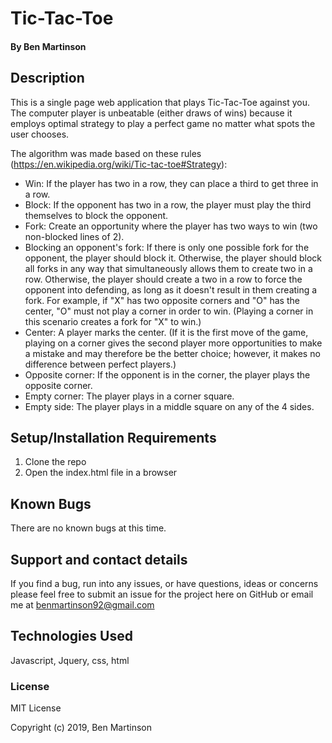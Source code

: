 # Tic-Tac-Toe

#### By Ben Martinson

## Description

This is a single page web application that plays Tic-Tac-Toe against you. The computer player is unbeatable (either draws of wins) because it employs optimal strategy to play a perfect game no matter what spots the user chooses. 

The algorithm was made based on these rules (https://en.wikipedia.org/wiki/Tic-tac-toe#Strategy):

* Win: If the player has two in a row, they can place a third to get three in a row.
* Block: If the opponent has two in a row, the player must play the third themselves to block the opponent.
* Fork: Create an opportunity where the player has two ways to win (two non-blocked lines of 2).
* Blocking an opponent's fork: If there is only one possible fork for the opponent, the player should block it. Otherwise, the player should block all forks in any way that simultaneously allows them to create two in a row. Otherwise, the player should create a two in a row to force the opponent into defending, as long as it doesn't result in them creating a fork. For example, if "X" has two opposite corners and "O" has the center, "O" must not play a corner in order to win. (Playing a corner in this scenario creates a fork for "X" to win.)
* Center: A player marks the center. (If it is the first move of the game, playing on a corner gives the second player more opportunities to make a mistake and may therefore be the better choice; however, it makes no difference between perfect players.)
* Opposite corner: If the opponent is in the corner, the player plays the opposite corner.
* Empty corner: The player plays in a corner square.
* Empty side: The player plays in a middle square on any of the 4 sides.


## Setup/Installation Requirements

1. Clone the repo
2. Open the index.html file in a browser


## Known Bugs

There are no known bugs at this time.

## Support and contact details

If you find a bug, run into any issues, or have questions, ideas or concerns please feel free to submit an issue for the project here on GitHub or email me at benmartinson92@gmail.com

## Technologies Used

Javascript, Jquery, css, html


### License

MIT License

Copyright (c) 2019, Ben Martinson
